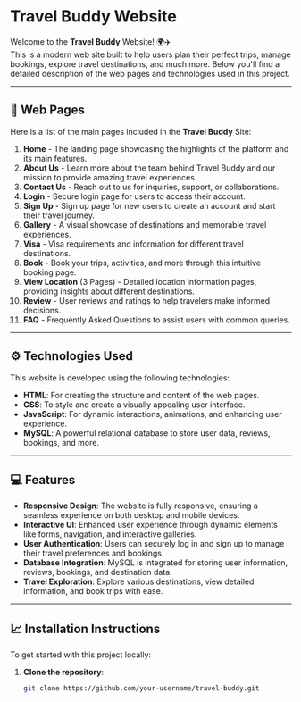 # Travel Buddy Website

Welcome to the **Travel Buddy** Website! 🌍✈️  
This is a modern web site built to help users plan their perfect trips, manage bookings, explore travel destinations, and much more. Below you'll find a detailed description of the web pages and technologies used in this project.

---

## 📜 Web Pages

Here is a list of the main pages included in the **Travel Buddy** Site:

1. **Home** - The landing page showcasing the highlights of the platform and its main features.
2. **About Us** - Learn more about the team behind Travel Buddy and our mission to provide amazing travel experiences.
3. **Contact Us** - Reach out to us for inquiries, support, or collaborations.
4. **Login** - Secure login page for users to access their account.
5. **Sign Up** - Sign up page for new users to create an account and start their travel journey.
6. **Gallery** - A visual showcase of destinations and memorable travel experiences.
7. **Visa** - Visa requirements and information for different travel destinations.
8. **Book** - Book your trips, activities, and more through this intuitive booking page.
9. **View Location** (3 Pages) - Detailed location information pages, providing insights about different destinations.
10. **Review** - User reviews and ratings to help travelers make informed decisions.
11. **FAQ** - Frequently Asked Questions to assist users with common queries.

---

## ⚙️ Technologies Used

This website is developed using the following technologies:

- **HTML**: For creating the structure and content of the web pages.
- **CSS**: To style and create a visually appealing user interface.
- **JavaScript**: For dynamic interactions, animations, and enhancing user experience.
- **MySQL**: A powerful relational database to store user data, reviews, bookings, and more.

---

## 💻 Features

- **Responsive Design**: The website is fully responsive, ensuring a seamless experience on both desktop and mobile devices.
- **Interactive UI**: Enhanced user experience through dynamic elements like forms, navigation, and interactive galleries.
- **User Authentication**: Users can securely log in and sign up to manage their travel preferences and bookings.
- **Database Integration**: MySQL is integrated for storing user information, reviews, bookings, and destination data.
- **Travel Exploration**: Explore various destinations, view detailed information, and book trips with ease.

---

## 📈 Installation Instructions

To get started with this project locally:

1. **Clone the repository**:
   ```bash
   git clone https://github.com/your-username/travel-buddy.git
